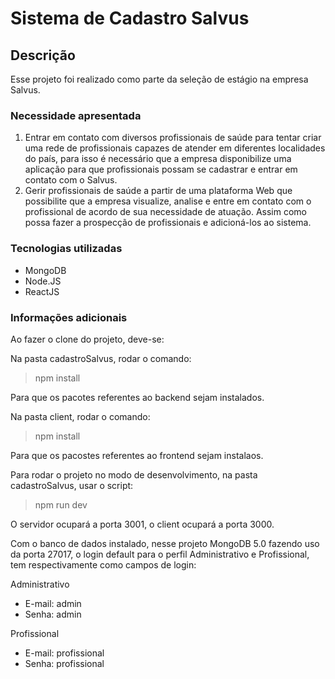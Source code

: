 # Sistema de Cadastro Salvus

## Descrição

Esse projeto foi realizado como parte da seleção de estágio na empresa Salvus.

### Necessidade apresentada

1. Entrar em contato com diversos profissionais de saúde para tentar criar uma rede de profissionais capazes de atender em diferentes localidades do país, para isso é necessário
que a empresa disponibilize uma aplicação para que profissionais possam se cadastrar e entrar em contato com o Salvus.
2. Gerir profissionais de saúde a partir de uma plataforma Web que possibilite que a empresa visualize, analise e entre em contato com o profissional de acordo de sua necessidade de atuação. Assim como possa fazer a prospecção de profissionais e adicioná-los ao sistema.

### Tecnologias utilizadas

- MongoDB
- Node.JS
- ReactJS

### Informações adicionais 

Ao fazer o clone do projeto, deve-se:

Na pasta cadastroSalvus, rodar o comando:
>npm install

Para que os pacotes referentes ao backend sejam instalados.

Na pasta client, rodar o comando:
>npm install

Para que os pacostes referentes ao frontend sejam instalaos.

Para rodar o projeto no modo de desenvolvimento, na pasta cadastroSalvus, usar o script:
>npm run dev

O servidor ocupará a porta 3001, o client ocupará a porta 3000.

Com o banco de dados instalado, nesse projeto MongoDB 5.0 fazendo uso da porta 27017, o login default para o perfil Administrativo e Profissional, tem respectivamente como campos de login:

Administrativo
- E-mail: admin
- Senha: admin

Profissional
- E-mail: profissional
- Senha: profissional
